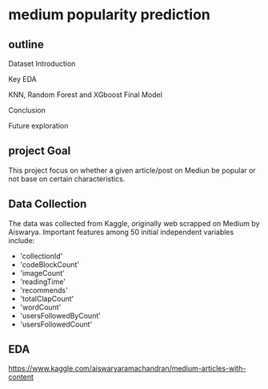# medium popularity prediction

## outline

Dataset Introduction

Key EDA

KNN, Random Forest and XGboost
Final Model

Conclusion

Future exploration

## project Goal

This project focus on whether a given article/post on Mediun be popular or not base on certain characteristics.

## Data Collection

The data was collected from Kaggle, originally web scrapped on Medium by Aiswarya. Important features among 50 initial independent variables include:
  -  'collectionId'
  -  'codeBlockCount'
  -  'imageCount'
  -  'readingTime'
  -  'recommends'
  -  'totalClapCount'
  -  'wordCount'
  -  'usersFollowedByCount' 
  -  'usersFollowedCount'
## EDA


https://www.kaggle.com/aiswaryaramachandran/medium-articles-with-content
